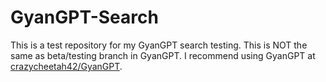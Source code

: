 # GyanGPT-Search
This is a test repository for my GyanGPT search testing. This is NOT the same as beta/testing branch in GyanGPT. I recommend using GyanGPT at <a href="https://github.com/crazycheetah42/GyanGPT">crazycheetah42/GyanGPT</a>.
